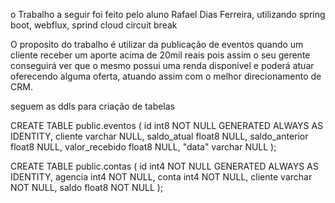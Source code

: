 o Trabalho a seguir foi feito pelo aluno Rafael Dias Ferreira, utilizando
spring boot, webflux, sprind cloud circuit break


O proposito do trabalho é utilizar da publicação de eventos quando um cliente receber um aporte acima de 20mil reais
pois assim o seu gerente conseguirá ver que o mesmo possui uma renda disponível e poderá atuar
oferecendo alguma oferta, atuando assim com o melhor direcionamento de CRM.

seguem as ddls para criação de tabelas

CREATE TABLE public.eventos (
	id int8 NOT NULL GENERATED ALWAYS AS IDENTITY,
	cliente varchar NULL,
	saldo_atual float8 NULL,
	saldo_anterior float8 NULL,
	valor_recebido float8 NULL,
	"data" varchar NULL
);

CREATE TABLE public.contas (
	id int4 NOT NULL GENERATED ALWAYS AS IDENTITY,
	agencia int4 NOT NULL,
	conta int4 NOT NULL,
	cliente varchar NOT NULL,
	saldo float8 NOT NULL
);